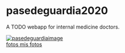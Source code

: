 # pasedeguardia2020
A TODO webapp for internal medicine doctors.

<a href="https://ibb.co/0nsdCcW"><img src="https://i.ibb.co/hgYtByn/pasedeguardiaimage.png" alt="pasedeguardiaimage" border="0"></a><br /><a target='_blank' href='https://es.imgbb.com/'>fotos mis fotos</a><br />
